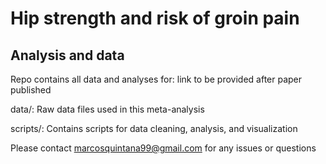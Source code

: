 # Hip strength and risk of groin pain
## Analysis and data
Repo contains all data and analyses for: link to be provided after paper published

data/: Raw data files used in this meta-analysis

scripts/: Contains scripts for data cleaning, analysis, and visualization

Please contact marcosquintana99@gmail.com for any issues or questions
